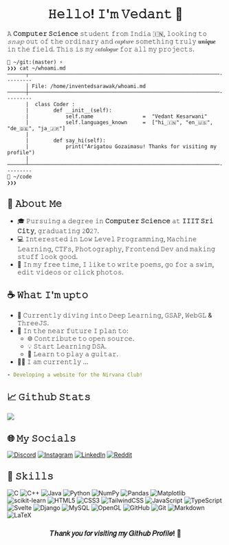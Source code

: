 <h1 align = "center">𝙷𝚎𝚕𝚕𝚘! 𝙸'𝚖 𝚅𝚎𝚍𝚊𝚗𝚝 👋</h1>

𝙰 **𝙲𝚘𝚖𝚙𝚞𝚝𝚎𝚛 𝚂𝚌𝚒𝚎𝚗𝚌𝚎** 𝚜𝚝𝚞𝚍𝚎𝚗𝚝 𝚏𝚛𝚘𝚖 𝙸𝚗𝚍𝚒𝚊 🇮🇳, 𝚕𝚘𝚘𝚔𝚒𝚗𝚐 𝚝𝚘 *𝚜𝚗𝚊𝚙* 𝚘𝚞𝚝 𝚘𝚏 𝚝𝚑𝚎 𝚘𝚛𝚍𝚒𝚗𝚊𝚛𝚢 𝚊𝚗𝚍 𝑐𝑎𝑝𝑡𝑢𝑟𝑒 𝚜𝚘𝚖𝚎𝚝𝚑𝚒𝚗𝚐 𝚝𝚛𝚞𝚕𝚢 𝒖𝒏𝒊𝒒𝒖𝒆 𝚒𝚗 𝚝𝚑𝚎 𝚏𝚒𝚎𝚕𝚍. 𝚃𝚑𝚒𝚜 𝚒𝚜 𝚖𝚢 𝑐𝑎𝑡𝑎𝑙𝑜𝑔𝑢𝑒 𝚏𝚘𝚛 𝚊𝚕𝚕 𝚖𝚢 𝚙𝚛𝚘𝚓𝚎𝚌𝚝𝚜.

```
📂 ~/𝚐𝚒𝚝:(𝚖𝚊𝚜𝚝𝚎𝚛) ⚡
❯❯❯ 𝚌𝚊𝚝 ~/𝚠𝚑𝚘𝚊𝚖𝚒.𝚖𝚍
──────┬──────────────────────────────────────────────────────────────---------
      │ 𝙵𝚒𝚕𝚎: /𝚑𝚘𝚖𝚎/𝚒𝚗𝚟𝚎𝚗𝚝𝚎𝚍𝚜𝚊𝚛𝚊𝚠𝚊𝚔/𝚠𝚑𝚘𝚊𝚖𝚒.𝚖𝚍
──────┼──────────────────────────────────────────────────────────────---------
      |  𝚌𝚕𝚊𝚜𝚜 𝙲𝚘𝚍𝚎𝚛 :
      |        𝚍𝚎𝚏 __𝚒𝚗𝚒𝚝__(𝚜𝚎𝚕𝚏):
      |            𝚜𝚎𝚕𝚏.𝚗𝚊𝚖𝚎                =  "𝚅𝚎𝚍𝚊𝚗𝚝 𝙺𝚎𝚜𝚊𝚛𝚠𝚊𝚗𝚒"
      |            𝚜𝚎𝚕𝚏.𝚕𝚊𝚗𝚐𝚞𝚊𝚐𝚎𝚜_𝚔𝚗𝚘𝚠𝚗     =  ["𝚑𝚒_🇮🇳", "𝚎𝚗_🇺🇸", "𝚍𝚎_🇩🇪", "𝚓𝚊_🇯🇵"]
      |
      |        𝚍𝚎𝚏 𝚜𝚊𝚢_𝚑𝚒(𝚜𝚎𝚕𝚏):
      |            𝚙𝚛𝚒𝚗𝚝("𝙰𝚛𝚒𝚐𝚊𝚝𝚘𝚞 𝙶𝚘𝚣𝚊𝚒𝚖𝚊𝚜𝚞! 𝚃𝚑𝚊𝚗𝚔𝚜 𝚏𝚘𝚛 𝚟𝚒𝚜𝚒𝚝𝚒𝚗𝚐 𝚖𝚢 𝚙𝚛𝚘𝚏𝚒𝚕𝚎")
      |
──────┴──────────────────────────────────────────────────────────────---------
📂 ~/𝚌𝚘𝚍𝚎
❯❯❯
```

## 🌟 𝙰𝚋𝚘𝚞𝚝 𝙼𝚎

- 🎓 𝙿𝚞𝚛𝚜𝚞𝚒𝚗𝚐 𝚊 𝚍𝚎𝚐𝚛𝚎𝚎 𝚒𝚗 **𝙲𝚘𝚖𝚙𝚞𝚝𝚎𝚛 𝚂𝚌𝚒𝚎𝚗𝚌𝚎** 𝚊𝚝 **𝙸𝙸𝙸𝚃 𝚂𝚛𝚒 𝙲𝚒𝚝𝚢**, 𝚐𝚛𝚊𝚍𝚞𝚊𝚝𝚒𝚗𝚐 𝟸0𝟸𝟽.
- 💻 𝙸𝚗𝚝𝚎𝚛𝚎𝚜𝚝𝚎𝚍 𝚒𝚗 𝙻𝚘𝚠 𝙻𝚎𝚟𝚎𝚕 𝙿𝚛𝚘𝚐𝚛𝚊𝚖𝚖𝚒𝚗𝚐, 𝙼𝚊𝚌𝚑𝚒𝚗𝚎 𝙻𝚎𝚊𝚛𝚗𝚒𝚗𝚐, 𝙲𝚃𝙵𝚜, 𝙿𝚑𝚘𝚝𝚘𝚐𝚛𝚊𝚙𝚑𝚢, 𝙵𝚛𝚘𝚗𝚝𝚎𝚗𝚍 𝙳𝚎𝚟 𝚊𝚗𝚍 𝚖𝚊𝚔𝚒𝚗𝚐 𝚜𝚝𝚞𝚏𝚏 𝚕𝚘𝚘𝚔 𝚐𝚘𝚘𝚍.
- 🎨 𝙸𝚗 𝚖𝚢 𝚏𝚛𝚎𝚎 𝚝𝚒𝚖𝚎, 𝙸 𝚕𝚒𝚔𝚎 𝚝𝚘 𝚠𝚛𝚒𝚝𝚎 𝚙𝚘𝚎𝚖𝚜, 𝚐𝚘 𝚏𝚘𝚛 𝚊 𝚜𝚠𝚒𝚖, 𝚎𝚍𝚒𝚝 𝚟𝚒𝚍𝚎𝚘𝚜 𝚘𝚛 𝚌𝚕𝚒𝚌𝚔 𝚙𝚑𝚘𝚝𝚘𝚜.

## ☕ 𝚆𝚑𝚊𝚝 𝙸'𝚖 𝚞𝚙𝚝𝚘

- 🌴 𝙲𝚞𝚛𝚛𝚎𝚗𝚝𝚕𝚢 𝚍𝚒𝚟𝚒𝚗𝚐 𝚒𝚗𝚝𝚘 𝙳𝚎𝚎𝚙 𝙻𝚎𝚊𝚛𝚗𝚒𝚗𝚐, 𝙶𝚂𝙰𝙿, 𝚆𝚎𝚋𝙶𝙻 & 𝚃𝚑𝚛𝚎𝚎𝙹𝚂.
- 🪸 𝙸𝚗 𝚝𝚑𝚎 𝚗𝚎𝚊𝚛 𝚏𝚞𝚝𝚞𝚛𝚎 𝙸 𝚙𝚕𝚊𝚗 𝚝𝚘:  
  - 🌐 𝙲𝚘𝚗𝚝𝚛𝚒𝚋𝚞𝚝𝚎 𝚝𝚘 𝚘𝚙𝚎𝚗 𝚜𝚘𝚞𝚛𝚌𝚎.
  - 💡 𝚂𝚝𝚊𝚛𝚝 𝙻𝚎𝚊𝚛𝚗𝚒𝚗𝚐 𝙳𝚂𝙰.
  - 🎸 𝙻𝚎𝚊𝚛𝚗 𝚝𝚘 𝚙𝚕𝚊𝚢 𝚊 𝚐𝚞𝚒𝚝𝚊𝚛.
- 🧑‍💻 𝙸 𝚊𝚖 𝚌𝚞𝚛𝚛𝚎𝚗𝚝𝚕𝚢 ...
```yaml
- 𝙳𝚎𝚟𝚎𝚕𝚘𝚙𝚒𝚗𝚐 𝚊 𝚠𝚎𝚋𝚜𝚒𝚝𝚎 𝚏𝚘𝚛 𝚝𝚑𝚎 𝙽𝚒𝚛𝚟𝚊𝚗𝚊 𝙲𝚕𝚞𝚋!
```

## 📈 𝙶𝚒𝚝𝚑𝚞𝚋 𝚂𝚝𝚊𝚝𝚜
![](https://github-readme-streak-stats.herokuapp.com/?user=InventedSarawak&theme=dark&hide_border=false)<br/>


## 🌐 𝙼𝚢 𝚂𝚘𝚌𝚒𝚊𝚕𝚜
[![Discord](https://img.shields.io/badge/Discord-%237289DA.svg?logo=discord&logoColor=white)](https://discordapp.com/channels/@me/884513881513402418/) [![Instagram](https://img.shields.io/badge/Instagram-%23E4405F.svg?logo=Instagram&logoColor=white)](https://www.instagram.com/invented_sarawak/) [![LinkedIn](https://img.shields.io/badge/LinkedIn-%230077B5.svg?logo=linkedin&logoColor=white)](https://linkedin.com/in/vedant-kesarwani) [![Reddit](https://img.shields.io/badge/Reddit-%23FF4500.svg?logo=Reddit&logoColor=white)](https://www.reddit.com/user/GeniusVedant/)

## 🤖 𝚂𝚔𝚒𝚕𝚕𝚜
![C](https://img.shields.io/badge/c-%2300599C.svg?style=for-the-badge&logo=c&logoColor=white) 
![C++](https://img.shields.io/badge/c++-%2300599C.svg?style=for-the-badge&logo=c%2B%2B&logoColor=white)
![Java](https://img.shields.io/badge/java-%23ED8B00.svg?style=for-the-badge&logo=openjdk&logoColor=white) 
![Python](https://img.shields.io/badge/python-3670A0?style=for-the-badge&logo=python&logoColor=ffdd54) 
![NumPy](https://img.shields.io/badge/numpy-%23013243.svg?style=for-the-badge&logo=numpy&logoColor=white) 
![Pandas](https://img.shields.io/badge/pandas-%23150458.svg?style=for-the-badge&logo=pandas&logoColor=white) 
![Matplotlib](https://img.shields.io/badge/Matplotlib-%23ffffff.svg?style=for-the-badge&logo=Matplotlib&logoColor=black) 
![scikit-learn](https://img.shields.io/badge/scikit--learn-%23F7931E.svg?style=for-the-badge&logo=scikit-learn&logoColor=white) 
![HTML5](https://img.shields.io/badge/html5-%23E34F26.svg?style=for-the-badge&logo=html5&logoColor=white) 
![CSS3](https://img.shields.io/badge/css3-%231572B6.svg?style=for-the-badge&logo=css3&logoColor=white) 
![TailwindCSS](https://img.shields.io/badge/tailwindcss-%2338B2AC.svg?style=for-the-badge&logo=tailwind-css&logoColor=white) 
![JavaScript](https://img.shields.io/badge/javascript-%23323330.svg?style=for-the-badge&logo=javascript&logoColor=%23F7DF1E) 
![TypeScript](https://img.shields.io/badge/typescript-%23007ACC.svg?style=for-the-badge&logo=typescript&logoColor=white) 
![Svelte](https://img.shields.io/badge/svelte-%23E34F26.svg?style=for-the-badge&logo=svelte&logoColor=white) 
![Django](https://img.shields.io/badge/django-%23092E20.svg?style=for-the-badge&logo=django&logoColor=white) 
![MySQL](https://img.shields.io/badge/mysql-%2300000f.svg?style=for-the-badge&logo=mysql&logoColor=white) ![OpenGL](https://img.shields.io/badge/OpenGL-%23FFFFFF.svg?style=for-the-badge&logo=opengl) 
![GitHub](https://img.shields.io/badge/github-%23121011.svg?style=for-the-badge&logo=github&logoColor=white) 
![Git](https://img.shields.io/badge/git-%23F05033.svg?style=for-the-badge&logo=git&logoColor=white) 
![Markdown](https://img.shields.io/badge/markdown-%23000000.svg?style=for-the-badge&logo=markdown&logoColor=white) 
![LaTeX](https://img.shields.io/badge/latex-%23008080.svg?style=for-the-badge&logo=latex&logoColor=white) 

<!-- ## 🧩 Projects

Here are some of the projects I've worked on:
[Project Name 1]
Description: A brief description of what the project does.
Technologies Used: [List of technologies]
Link: [GitHub Repository Link]
[Project Name 2]

Description: A brief description of what the project does.
Technologies Used: [List of technologies]
Link: [GitHub Repository Link]
[Project Name 3]
Description: A brief description of what the project does.
Technologies Used: [List of technologies]
Link: [GitHub Repository Link] -->

<h3 align = "center">𝑇ℎ𝑎𝑛𝑘 𝑦𝑜𝑢 𝑓𝑜𝑟 𝑣𝑖𝑠𝑖𝑡𝑖𝑛𝑔 𝑚𝑦 𝐺𝑖𝑡ℎ𝑢𝑏 𝑃𝑟𝑜𝑓𝑖𝑙𝑒! 🚀</h3>

